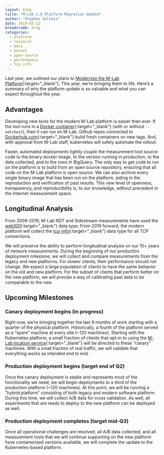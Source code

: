 ```yaml
---
layout: blog
title: "M-Lab 2.0 Platform Migration Update"
author: "Stephen Soltesz"
date: 2019-03-12
breadcrumb: blog
categories:
  - platform
  - research
  - data
  - kernel
  - open-source
  - performance
  - tcp-info
---
```


Last year, we outlined our plans to [Modernize the M-Lab
Platform][modernize]{:target="_blank"}. This year, we’re bringing them to
life. Here’s a summary of why the platform update is so valuable and what you
can expect throughout the year.

[modernize]: {{site.baseurl}}/blog/modernizing-mlab
<!--more-->

## Advantages

Developing new tools for the modern M-Lab platform is easier than ever. If
the tool runs in a [Docker container][docker]{:target="_blank"} (with or
without `--net=host`), then it can run on M-Lab. Github repos connected to
[Dockerhub.com][dockerhub]{:target="_blank"} build fresh containers on new
tags. And, with approval from M-Lab staff, kubernetes will safely automate
the rollout.

Faster, automated deployments tightly couple the measurement tool source code
to the binary docker image, to the version running in production, to the data
collected, and to the rows in BigQuery. The only way to get code to run on
the platform is to build from an open source repository, ensuring that all
code on the M-Lab platform is open source. We can also archive every single
binary image that has been run on the platform, aiding in the reproduction
and verification of past results. This new level of openness, transparency,
and reproducibility is, to our knowledge, without precedent in the Internet
measurement space.

[docker]: https://www.docker.com/resources/what-container
[dockerhub]: https://hub.docker.com/

## Longitudinal Analysis

From 2009-2019, M-Lab NDT and Sidestream measurements have used the
[web100][web100]{:target="_blank"} data type. From 2019 forward, the modern
platform will collect the [tcp-info][tcpinfo]{:target="_blank"} data type for
all TCP connections.

We will preserve the ability to perform longitudinal analysis on our 10+
years of network measurements. During the beginning of our production
deployment milestone, we will collect and compare measurements from the
legacy and new platforms. For slower clients, their performance should not
change. We expect a large population of clients to have the same behavior on
the old and new platform. For the subset of clients that perform better on
the new platform, we will provide a way of calibrating past data to be
comparable to the new.

[web100]: https://cloud.google.com/bigquery/docs/tcp-kis.txt
[tcpinfo]: https://github.com/m-lab/tcp-info/blob/master/nl-proto/tcpinfo.proto

## Upcoming Milestones

### Canary deployment begins (in progress)

Right now, we’re bringing together the last 9 months of work starting with a
quarter of the physical platform. Historically, a fourth of the platform
served as a “spare” machine at every site (~120 machines). Starting with the
Kubernetes platform, a small fraction of clients that opt-in to using the
[M-Lab location service][mlabns]{:target="_blank"} will be directed to these
“canary” machines. With a small fraction of real traffic, we will validate
that everything works as intended end to end.

[mlabns]: https://mlab-ns.appspot.com

### Production deployment begins (target end of Q2)

Once the canary deployment is stable and represents most of the functionality
we need, we will begin deployments to a third of the production platform
(~120 machines). At this point, we will be running a “hybrid platform”
consisting of both legacy and modern software platform. During this time, we
will collect A/B data for cross validation. As well, all experiments that are
ready to deploy to the new platform can be deployed as well.

### Production deployment completes (target mid-Q3)

Once all operational challenges are resolved, all A/B data collected, and all
measurement tools that we will continue supporting on the new platform have
containerized versions available, we will complete the update to the
Kubernetes-based platform.
